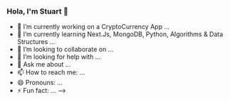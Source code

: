 ### Hola, I'm Stuart 👋


- 🔭 I’m currently working on a CryptoCurrency App ...
- 🌱 I’m currently learning Next.Js, MongoDB, Python, Algorithms & Data Structures ...
- 👯 I’m looking to collaborate on ...
- 🤔 I’m looking for help with ...
- 💬 Ask me about ...
- 📫 How to reach me: ...
- 😄 Pronouns: ...
- ⚡ Fun fact: ...
-->
